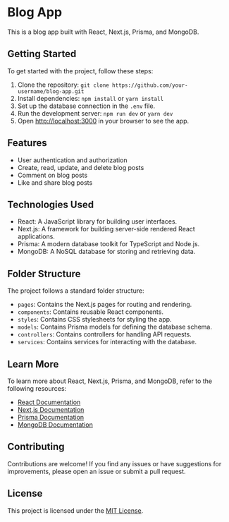 # Blog App

This is a blog app built with React, Next.js, Prisma, and MongoDB.

## Getting Started

To get started with the project, follow these steps:

1. Clone the repository: `git clone https://github.com/your-username/blog-app.git`
2. Install dependencies: `npm install` or `yarn install`
3. Set up the database connection in the `.env` file.
4. Run the development server: `npm run dev` or `yarn dev`
5. Open [http://localhost:3000](http://localhost:3000) in your browser to see the app.

## Features

- User authentication and authorization
- Create, read, update, and delete blog posts
- Comment on blog posts
- Like and share blog posts

## Technologies Used

- React: A JavaScript library for building user interfaces.
- Next.js: A framework for building server-side rendered React applications.
- Prisma: A modern database toolkit for TypeScript and Node.js.
- MongoDB: A NoSQL database for storing and retrieving data.

## Folder Structure

The project follows a standard folder structure:

- `pages`: Contains the Next.js pages for routing and rendering.
- `components`: Contains reusable React components.
- `styles`: Contains CSS stylesheets for styling the app.
- `models`: Contains Prisma models for defining the database schema.
- `controllers`: Contains controllers for handling API requests.
- `services`: Contains services for interacting with the database.

## Learn More

To learn more about React, Next.js, Prisma, and MongoDB, refer to the following resources:

- [React Documentation](https://reactjs.org/docs)
- [Next.js Documentation](https://nextjs.org/docs)
- [Prisma Documentation](https://www.prisma.io/docs)
- [MongoDB Documentation](https://docs.mongodb.com)

## Contributing

Contributions are welcome! If you find any issues or have suggestions for improvements, please open an issue or submit a pull request.

## License

This project is licensed under the [MIT License](LICENSE).
